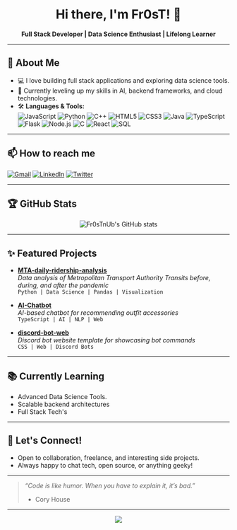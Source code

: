 <!-- Profile Header -->
<h1 align="center">Hi there, I'm Fr0sT! 👋</h1>
<p align="center">
  <b>Full Stack Developer | Data Science Enthusiast | Lifelong Learner</b>
</p>

---

## 🚀 About Me

- 💻 I love building full stack applications and exploring data science tools.
- 🌱 Currently leveling up my skills in AI, backend frameworks, and cloud technologies.
- 🛠️ **Languages & Tools:**  
  ![JavaScript](https://img.shields.io/badge/-JavaScript-black?style=flat-square)
  ![Python](https://img.shields.io/badge/-Python-black?style=flat-square)
  ![C++](https://img.shields.io/badge/-C++-black?style=flat-square)
  ![HTML5](https://img.shields.io/badge/-HTML5-black?style=flat-square)
  ![CSS3](https://img.shields.io/badge/-CSS3-black?style=flat-square)
  ![Java](https://img.shields.io/badge/-Java-black?style=flat-square)
  ![TypeScript](https://img.shields.io/badge/-TypeScript-black?style=flat-square)
  ![Flask](https://img.shields.io/badge/-Flask-black?style=flat-square)
  ![Node.js](https://img.shields.io/badge/-Node.js-black?style=flat-square)
  ![C](https://img.shields.io/badge/-C-black?style=flat-square)
  ![React](https://img.shields.io/badge/-React-black?style=flat-square)
  ![SQL](https://img.shields.io/badge/-SQL-black?style=flat-square)

---

## 📫 How to reach me

[![Gmail](https://img.shields.io/badge/-Email-black?style=flat-square)](mailto:your.imrealnitesh07@gmail.com)
[![LinkedIn](https://img.shields.io/badge/-LinkedIn-black?style=flat-square)](https://www.linkedin.com/in/nitesh-sha-a988b3276/)
[![Twitter](https://img.shields.io/badge/-Twitter-black?style=flat-square)](https://twitter.com/your-twitter)

---

## 🏆 GitHub Stats

<p align="center">
  <img src="https://github-readme-stats.vercel.app/api?username=Fr0sTnUb&show_icons=true&hide_border=true&theme=radical" alt="Fr0sTnUb's GitHub stats" />
</p>

---

## ✨ Featured Projects

- **[MTA-daily-ridership-analysis](https://github.com/Fr0sTnUb/MTA-daily-ridership-analysis)**  
  *Data analysis of Metropolitan Transport Authority Transits before, during, and after the pandemic*  
  `Python | Data Science | Pandas | Visualization`

- **[AI-Chatbot](https://github.com/Fr0sTnUb/AI-Chatbot)**  
  *AI-based chatbot for recommending outfit accessories*  
  `TypeScript | AI | NLP | Web`

- **[discord-bot-web](https://github.com/Fr0sTnUb/discord-bot-web)**  
  *Discord bot website template for showcasing bot commands*  
  `CSS | Web | Discord Bots`

---

## 📚 Currently Learning

- Advanced Data Science Tools.
- Scalable backend architectures
- Full Stack Tech's

---

## 🧩 Let's Connect!

- Open to collaboration, freelance, and interesting side projects.
- Always happy to chat tech, open source, or anything geeky!

---

> _“Code is like humor. When you have to explain it, it’s bad.”_  
> - Cory House

---

<!-- Optional: Typing animation banner -->
<p align="center">
  <img src="https://readme-typing-svg.demolab.com?font=Fira+Code&pause=1000&color=36BCF7&width=435&lines=Welcome+to+my+GitHub+profile!;Full+Stack+%7C+Data+Science+%7C+AI+Enthusiast;Let's+build+something+awesome+together!">
</p>
